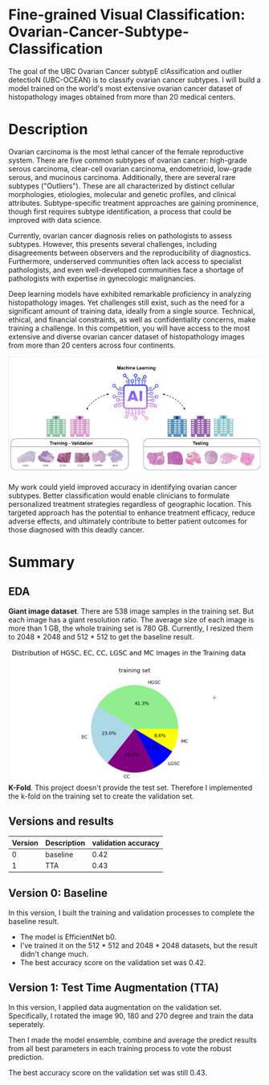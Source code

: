 # Fine-grained Visual Classification: Ovarian-Cancer-Subtype-Classification

The goal of the UBC Ovarian Cancer subtypE clAssification and outlier detectioN (UBC-OCEAN) is to classify ovarian cancer subtypes. I will build a model trained on the world's most extensive ovarian cancer dataset of histopathology images obtained from more than 20 medical centers.

# Description

Ovarian carcinoma is the most lethal cancer of the female reproductive system. There are five common subtypes of ovarian cancer: high-grade serous carcinoma, clear-cell ovarian carcinoma, endometrioid, low-grade serous, and mucinous carcinoma. Additionally, there are several rare subtypes ("Outliers"). These are all characterized by distinct cellular morphologies, etiologies, molecular and genetic profiles, and clinical attributes. Subtype-specific treatment approaches are gaining prominence, though first requires subtype identification, a process that could be improved with data science.

Currently, ovarian cancer diagnosis relies on pathologists to assess subtypes. However, this presents several challenges, including disagreements between observers and the reproducibility of diagnostics. Furthermore, underserved communities often lack access to specialist pathologists, and even well-developed communities face a shortage of pathologists with expertise in gynecologic malignancies.

Deep learning models have exhibited remarkable proficiency in analyzing histopathology images. Yet challenges still exist, such as the need for a significant amount of training data, ideally from a single source. Technical, ethical, and financial constraints, as well as confidentiality concerns, make training a challenge. In this competition, you will have access to the most extensive and diverse ovarian cancer dataset of histopathology images from more than 20 centers across four continents.

![image](UBC-OCEAN.png)

My work could yield improved accuracy in identifying ovarian cancer subtypes. Better classification would enable clinicians to formulate personalized treatment strategies regardless of geographic location. This targeted approach has the potential to enhance treatment efficacy, reduce adverse effects, and ultimately contribute to better patient outcomes for those diagnosed with this deadly cancer.

# Summary

## EDA
**Giant image dataset**. There are 538 image samples in the training set. But each image has a giant resolution ratio. The average size of each image is more than 1 GB, the whole training set is 780 GB. Currently, I resized them to 2048 * 2048 and 512 * 512 to get the baseline result.

![img](https://github.com/stemgene/Fine-grained-Visual-Classification-Ovarian-Cancer-Subtype-Classification/blob/5a5e28caa73c11ab8c0e7dd80c82e1a36cbc2b7f/distribution%20of%20sub%20cagetory.png)
**K-Fold**. This project doesn't provide the test set. Therefore I implemented the k-fold on the training set to create the validation set.

## Versions and results

| Version | Description | validation accuracy |
| --      |  --         |   --                |
|  0      | baseline    |   0.42              |
|  1      | TTA         |   0.43              |

## Version 0: Baseline

In this version, I built the training and validation processes to complete the baseline result. 
* The model is EfficientNet b0.
* I've trained it on the 512 * 512 and 2048 * 2048 datasets, but the result didn't change much.
* The best accuracy score on the validation set was 0.42.

## Version 1: Test Time Augmentation (TTA)

In this version, I applied data augmentation on the validation set. Specifically, I rotated the image 90, 180 and 270 degree and train the data seperately.

Then I made the model ensemble, combine and average the predict results from all best parameters in each training process to vote the robust prediction.

The best accuracy score on the validation set was still 0.43.
